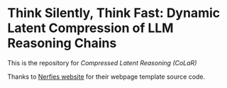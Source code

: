 # Think Silently, Think Fast: Dynamic Latent Compression of LLM Reasoning Chains

This is the repository for *Compressed Latent Reasoning (CoLaR)*


<!-- # Website License
<a rel="license" href="http://creativecommons.org/licenses/by-sa/4.0/"><img alt="Creative Commons License" style="border-width:0" src="https://i.creativecommons.org/l/by-sa/4.0/88x31.png" /></a><br />This work is licensed under a <a rel="license" href="http://creativecommons.org/licenses/by-sa/4.0/">Creative Commons Attribution-ShareAlike 4.0 International License</a>. -->

Thanks to [Nerfies website](https://nerfies.github.io) for their webpage template source code.